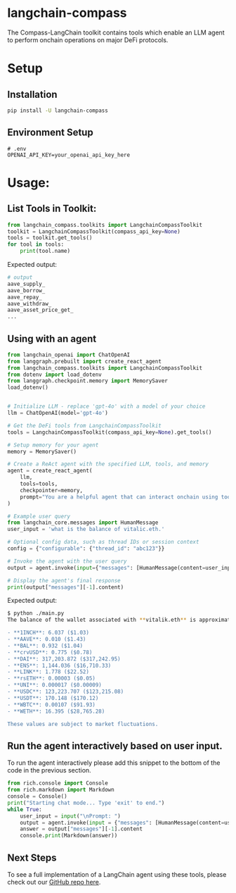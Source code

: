 # langchain-compass

The Compass-LangChain toolkit contains tools which enable an LLM agent to perform onchain operations on major DeFi protocols.


# Setup

## Installation

```bash
pip install -U langchain-compass
```

## Environment Setup

```
# .env
OPENAI_API_KEY=your_openai_api_key_here
```

# Usage:

## List Tools in Toolkit:

```python
from langchain_compass.toolkits import LangchainCompassToolkit
toolkit = LangchainCompassToolkit(compass_api_key=None)
tools = toolkit.get_tools()
for tool in tools:
    print(tool.name)
```

Expected output:
```bash
# output
aave_supply_
aave_borrow_
aave_repay_
aave_withdraw_
aave_asset_price_get_
...
```

## Using with an agent

```python
from langchain_openai import ChatOpenAI
from langgraph.prebuilt import create_react_agent
from langchain_compass.toolkits import LangchainCompassToolkit
from dotenv import load_dotenv
from langgraph.checkpoint.memory import MemorySaver
load_dotenv()


# Initialize LLM - replace 'gpt-4o' with a model of your choice
llm = ChatOpenAI(model='gpt-4o')

# Get the DeFi tools from LangchainCompassToolkit
tools = LangchainCompassToolkit(compass_api_key=None).get_tools()

# Setup memory for your agent
memory = MemorySaver()

# Create a ReAct agent with the specified LLM, tools, and memory
agent = create_react_agent(
    llm,
    tools=tools,
    checkpointer=memory,
    prompt="You are a helpful agent that can interact onchain using tools that you've been told how to use. If you are uncertain that you have sufficient information to call your tools then please ask the user for more information until you have sufficient information to call your tool."
)

# Example user query
from langchain_core.messages import HumanMessage
user_input = 'what is the balance of vitalic.eth.'

# Optional config data, such as thread IDs or session context
config = {"configurable": {"thread_id": "abc123"}}

# Invoke the agent with the user query
output = agent.invoke(input={"messages": [HumanMessage(content=user_input)]}, config=config)

# Display the agent's final response
print(output["messages"][-1].content)
```

Expected output:
```bash
$ python ./main.py 
The balance of the wallet associated with **vitalik.eth** is approximately **$486,222.54**. Here's a breakdown of the token balances:

- **1INCH**: 6.037 ($1.03)
- **AAVE**: 0.010 ($1.43)
- **BAL**: 0.932 ($1.04)
- **crvUSD**: 0.775 ($0.78)
- **DAI**: 317,203.872 ($317,242.95)
- **ENS**: 1,144.036 ($16,710.33)
- **LINK**: 1.778 ($22.52)
- **rsETH**: 0.00003 ($0.05)
- **UNI**: 0.000017 ($0.00009)
- **USDC**: 123,223.707 ($123,215.08)
- **USDT**: 170.148 ($170.12)
- **WBTC**: 0.00107 ($91.93)
- **WETH**: 16.395 ($28,765.28)

These values are subject to market fluctuations.
```

## Run the agent interactively based on user input.

To run the agent interactively please add this snippet to the bottom of the code in the previous section.

```python
from rich.console import Console
from rich.markdown import Markdown
console = Console()
print("Starting chat mode... Type 'exit' to end.")
while True:
    user_input = input("\nPrompt: ")
    output = agent.invoke(input = {"messages": [HumanMessage(content=user_input)]}, config=config)
    answer = output["messages"][-1].content
    console.print(Markdown(answer))
```

## Next Steps


To see a full implementation of a LangChain agent using these tools, please check out our [GitHub repo here](https://github.com/CompassLabs/compass_ai/).
